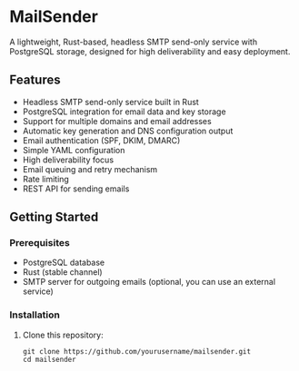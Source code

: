 # MailSender

A lightweight, Rust-based, headless SMTP send-only service with PostgreSQL storage, designed for high deliverability and easy deployment.

## Features

- Headless SMTP send-only service built in Rust
- PostgreSQL integration for email data and key storage
- Support for multiple domains and email addresses
- Automatic key generation and DNS configuration output
- Email authentication (SPF, DKIM, DMARC)
- Simple YAML configuration
- High deliverability focus
- Email queuing and retry mechanism
- Rate limiting
- REST API for sending emails

## Getting Started

### Prerequisites

- PostgreSQL database
- Rust (stable channel)
- SMTP server for outgoing emails (optional, you can use an external service)

### Installation

1. Clone this repository:
   ```
   git clone https://github.com/yourusername/mailsender.git
   cd mailsender
   